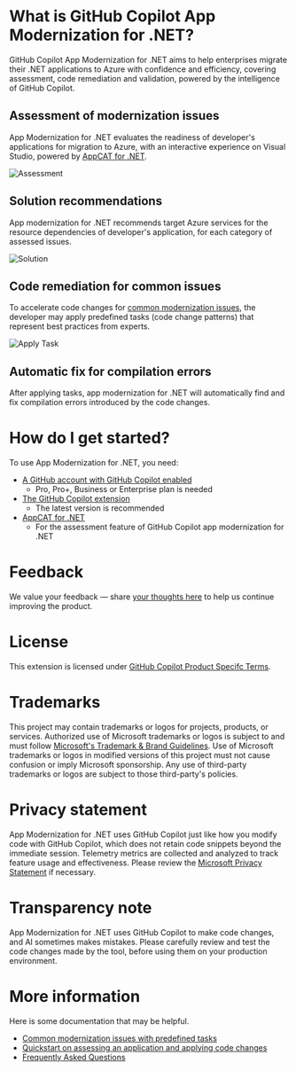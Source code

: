 # What is GitHub Copilot App Modernization for .NET?

GitHub Copilot App Modernization for .NET aims to help enterprises migrate their .NET applications to Azure with confidence and efficiency, covering assessment, code remediation and validation, powered by the intelligence of GitHub Copilot.

## Assessment of modernization issues

App Modernization for .NET evaluates the readiness of developer's applications for migration to Azure, with an interactive experience on Visual Studio, powered by [AppCAT for .NET](../appcat/install.md).

![Assessment](to_do_update_screenshot)

## Solution recommendations

App modernization for .NET recommends target Azure services for the resource dependencies of developer's application, for each category of assessed issues.

![Solution](to_do_update_screenshot)

## Code remediation for common issues
To accelerate code changes for [common modernization issues](predefined-tasks.md), the developer may apply predefined tasks (code change patterns) that represent best practices from experts.

![Apply Task](to_do_update_screenshot)

## Automatic fix for compilation errors

After applying tasks, app modernization for .NET will automatically find and fix compilation errors introduced by the code changes.


# How do I get started?

To use App Modernization for .NET, you need:
- [A GitHub account with GitHub Copilot enabled](https://github.com/features/copilot)
    - Pro, Pro+, Business or Enterprise plan is needed
- [The GitHub Copilot extension](https://marketplace.visualstudio.com/items?itemName=GitHub.copilot)
    - The latest version is recommended
- [AppCAT for .NET](../appcat/install.md)
    - For the assessment feature of GitHub Copilot app modernization for .NET

# Feedback

We value your feedback — share [your thoughts here](https://aka.ms/AM4JFeedback) to help us continue improving the product.

# License

This extension is licensed under [GitHub Copilot Product Specifc Terms](https://github.com/customer-terms/github-copilot-product-specific-terms).

# Trademarks

This project may contain trademarks or logos for projects, products, or services. Authorized use of Microsoft trademarks or logos is subject to and must follow [Microsoft's Trademark & Brand Guidelines](https://www.microsoft.com/en-us/legal/intellectualproperty/trademarks/usage/general). Use of Microsoft trademarks or logos in modified versions of this project must not cause confusion or imply Microsoft sponsorship. Any use of third-party trademarks or logos are subject to those third-party's policies.

# Privacy statement

App Modernization for .NET uses GitHub Copilot just like how you modify code with GitHub Copilot, which does not retain code snippets beyond the immediate session. Telemetry metrics are collected and analyzed to track feature usage and effectiveness. Please review the [Microsoft Privacy Statement](https://go.microsoft.com/fwlink/?LinkId=521839) if necessary.

# Transparency note

App Modernization for .NET uses GitHub Copilot to make code changes, and AI sometimes makes mistakes. Please carefully review and test the code changes made by the tool, before using them on your production environment.

# More information

Here is some documentation that may be helpful.
* [Common modernization issues with predefined tasks](predefined-tasks.md)
* [Quickstart on assessing an application and applying code changes](quick-start.md)
* [Frequently Asked Questions](faq.md)